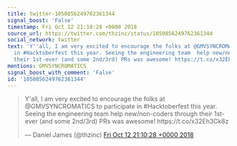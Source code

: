 ```yaml
---
title: twitter-1050856249762361344
signal_boost: 'False'
timestamp: Fri Oct 12 21:10:28 +0000 2018
source_url: https://twitter.com/thzinc/status/1050856249762361344
social_network: twitter
text: 'Y''all, I am very excited to encourage the folks at @GMVSYNCROMATICS to participate
  in #Hacktoberfest this year. Seeing the engineering team  help new/non-coders through
  their 1st-ever (and some 2nd/3rd) PRs was awesome! https://t.co/x32Eh3Ck8z'
mentions: GMVSYNCROMATICS
signal_boost_with_comment: 'False'
id: '1050856249762361344'
---
```


<blockquote class="twitter-tweet"><p lang="en" dir="ltr">Y'all, I am very excited to encourage the folks at @GMVSYNCROMATICS to participate in #Hacktoberfest this year. Seeing the engineering team  help new/non-coders through their 1st-ever (and some 2nd/3rd) PRs was awesome! https://t.co/x32Eh3Ck8z</p>&mdash; Daniel James (@thzinc) <a href="https://twitter.com/thzinc/status/1050856249762361344">Fri Oct 12 21:10:28 +0000 2018</a></blockquote> <script async src="https://platform.twitter.com/widgets.js" charset="utf-8"></script>